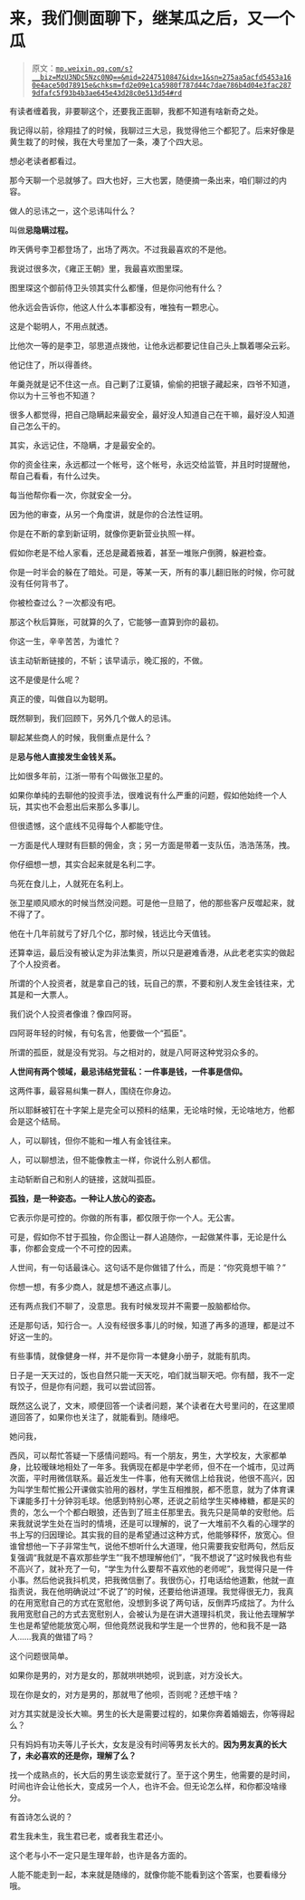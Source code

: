 # 来，我们侧面聊下，继某瓜之后，又一个瓜

> 原文：[`mp.weixin.qq.com/s?__biz=MzU3NDc5Nzc0NQ==&mid=2247510847&idx=1&sn=275aa5acfd5453a160e4ace50d78915e&chksm=fd2e09e1ca5980f787d44c7dae786b4d04e3fac2879dfafc5f93b4b3ae645e43d28c0e513d54#rd`](http://mp.weixin.qq.com/s?__biz=MzU3NDc5Nzc0NQ==&mid=2247510847&idx=1&sn=275aa5acfd5453a160e4ace50d78915e&chksm=fd2e09e1ca5980f787d44c7dae786b4d04e3fac2879dfafc5f93b4b3ae645e43d28c0e513d54#rd)

有读者缠着我，非要聊这个，还要我正面聊，我都不知道有啥新奇之处。 

我记得以前，徐翔挂了的时候，我聊过三大忌，我觉得他三个都犯了。后来好像是黄生栽了的时候，我在大号里加了一条，凑了个四大忌。

想必老读者都看过。 

那今天聊一个忌就够了。四大也好，三大也罢，随便摘一条出来，咱们聊过的内容。 

做人的忌讳之一，这个忌讳叫什么？ 

叫做**忌隐瞒过程。** 

昨天俩号李卫都登场了，出场了两次。不过我最喜欢的不是他。

我说过很多次，《雍正王朝》里，我最喜欢图里琛。

图里琛这个御前侍卫头领其实什么都懂，但是你问他有什么？

他永远会告诉你，他这人什么本事都没有，唯独有一颗忠心。

这是个聪明人，不用点就透。 

比他次一等的是李卫，邬思道点拨他，让他永远都要记住自己头上飘着哪朵云彩。

他记住了，所以得善终。

年羹尧就是记不住这一点。自己剿了江夏镇，偷偷的把银子藏起来，四爷不知道，你以为十三爷也不知道？

很多人都觉得，把自己隐瞒起来最安全，最好没人知道自己在干嘛，最好没人知道自己怎么干的。

其实，永远记住，不隐瞒，才是最安全的。

你的资金往来，永远都过一个帐号，这个帐号，永远交给监管，并且时时提醒他，帮自己看看，有什么过失。

每当他帮你看一次，你就安全一分。

因为他的审查，从另一个角度讲，就是你的合法性证明。

你是在不断的拿到新证明，就像你更新营业执照一样。

假如你老是不给人家看，还总是藏着掖着，甚至一堆账户倒腾，躲避检查。

你是一时半会的躲在了暗处。可是，等某一天，所有的事儿翻旧账的时候，你可就没有任何背书了。

你被检查过么？一次都没有吧。

那这个秋后算账，可就算的久了，它能够一直算到你的最初。

你这一生，辛辛苦苦，为谁忙？

该主动斩断链接的，不斩；该早请示，晚汇报的，不做。

这不是傻是什么呢？

真正的傻，叫做自以为聪明。

既然聊到，我们回顾下，另外几个做人的忌讳。 

聊起某些商人的时候，我侧重点是什么？ 

是**忌与他人直接发生金钱关系。**

比如很多年前，江浙一带有个叫做张卫星的。

如果你单纯的去聊他的投资手法，很难说有什么严重的问题，假如他始终一个人玩，其实也不会惹出后来那么多事儿。

但很遗憾，这个底线不见得每个人都能守住。

一方面是代人理财有巨额的佣金，贪；另一方面是带着一支队伍，浩浩荡荡，拽。

你仔细想一想，其实合起来就是名利二字。 

鸟死在食儿上，人就死在名利上。 

张卫星顺风顺水的时候当然没问题。可是他一旦赔了，他的那些客户反噬起来，就不得了了。

他在十几年前就亏了好几个亿，那时候，钱远比今天值钱。

还算幸运，最后没有被认定为非法集资，所以只是避难香港，从此老老实实的做起了个人投资者。

所谓的个人投资者，就是拿自己的钱，玩自己的票，不要和别人发生金钱往来，尤其是和一大票人。

我们说个人投资者像谁？像四阿哥。

四阿哥年轻的时候，有句名言，他要做一个“孤臣"。

所谓的孤臣，就是没有党羽。与之相对的，就是八阿哥这种党羽众多的。

**人世间有两个领域，最忌讳结党营私：一件事是钱，一件事是信仰。**

这两件事，最容易纠集一群人，围绕在你身边。

所以耶稣被钉在十字架上是完全可以预料的结果，无论啥时候，无论啥地方，他都会是这个结局。

人，可以聊钱，但你不能和一堆人有金钱往来。

人，可以聊想法，但不能像教主一样，你说什么别人都信。

主动斩断自己和别人的链接，这就叫孤臣。

**孤独，是一种姿态。一种让人放心的姿态。**

它表示你是可控的。你做的所有事，都仅限于你一个人。无公害。

可是，假如你不甘于孤独，你企图让一群人追随你，一起做某件事，无论是什么事，你都会变成一个不可控的因素。

人世间，有一句话最诛心。这句话不是你做错了什么，而是：“你究竟想干嘛？”

你想一想，有多少商人，就是想不通这点事儿。 

还有两点我们不聊了，没意思。我有时候发现并不需要一股脑都给你。 

还是那句话，知行合一。人没有经很多事儿的时候，知道了再多的道理，都是过不好这一生的。

有些事情，就像健身一样，并不是你背一本健身小册子，就能有肌肉。 

日子是一天天过的，饭也自然只能一天天吃，咱们就当聊天吧。你有醋，我不一定有饺子，但是你有问题，我可以尝试回答。

既然这么说了，文末，顺便回答一个读者问题，某个读者在大号里问的，在这里顺道回答了，如果你也关注了，就能看到。随缘吧。

她问我，

西风，可以帮忙答疑一下感情问题吗。有一个朋友，男生，大学校友，大家都单身，比较暧昧地相处了一年多。我俩现在都是中学老师，但不在一个城市，见过两次面，平时用微信联系。最近发生一件事，他有天微信上给我说，他很不高兴，因为叫学生帮忙搬公开课做实验用的器材，学生互相推脱，都不愿意，就为了体育课下课能多打十分钟羽毛球。他感到特别心寒，还说之前给学生买棒棒糖，都是买的贵的，怎么一个个都白眼狼，还告到了班主任那里去。我先只是简单的安慰他。后来我就说学生处在当时的情境，还是可以理解的，说了一大堆前不久看的心理学的书上写的归因理论。其实我的目的是希望通过这种方式，他能够释怀，放宽心。但谁曾想他一下子非常生气，说他不想听什么大道理，他只需要我安慰两句，然后反复强调“我就是不喜欢那些学生”“我不想理解他们”，“我不想说了”这时候我也有些不高兴了，就补充了一句，“学生为什么要帮不喜欢他的老师呢”，我觉得只是一件小事。然后他说我抖机灵，把我微信删了。我很伤心，打电话给他道歉，他就一直指责说，我在他明确说过“不说了”的时候，还要给他讲道理。我觉得很无力，我真的在用宽慰自己的方式在宽慰他，没想到多说了两句话，反倒弄巧成拙了。为什么我用宽慰自己的方式去宽慰别人，会被认为是在讲大道理抖机灵，我让他去理解学生也是希望他能放宽心啊，但他竟然说我和学生是一个世界的，他和我不是一路人......我真的做错了吗？

这个问题很简单。 

如果你是男的，对方是女的，那就哄哄她呗，说到底，对方没长大。

现在你是女的，对方是男的，那就甩了他呗，否则呢？还想干啥？

对方其实就是没长大嘛。男生的长大是需要过程的，如果你奔着婚姻去，你等得起么？

只有妈妈有功夫等儿子长大，女友是没有时间等男友长大的。**因为男友真的长大了，未必喜欢的还是你，理解了么？**

找一个成熟点的，长大后的男生谈恋爱就行了。至于这个男生，他需要的是时间，时间也许会让他长大，变成另一个人，也许不会。但无论怎么样，和你都没啥缘分。

有首诗怎么说的？

君生我未生，我生君已老，或者我生君还小。 

这个老与小不一定只是生理年龄，也许是各方面的。 

人能不能走到一起，本来就是随缘的，就像你能不能看到这个答案，也要看缘分哦。